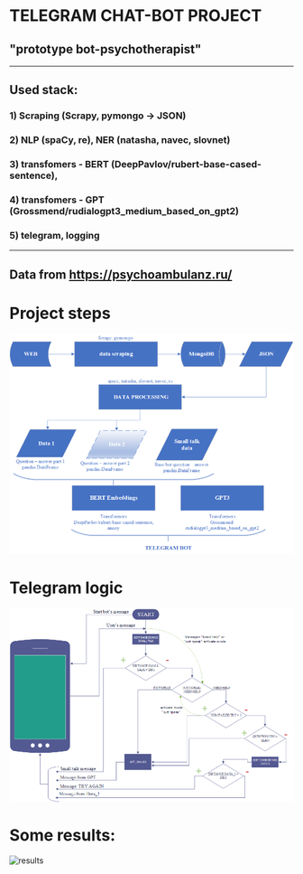 # TELEGRAM CHAT-BOT PROJECT
## "prototype **bot-psychotherapist**"
--------------------------------------
## Used stack: 
### 1) Scraping (Scrapy, pymongo -> JSON)
### 2) NLP (spaCy, re), NER (natasha, navec, slovnet)
### 3) transfomers - BERT (DeepPavlov/rubert-base-cased-sentence),
### 4) transfomers - GPT (Grossmend/rudialogpt3_medium_based_on_gpt2)
### 5) telegram, logging
----------------------------------------------
## Data from  **https://psychoambulanz.ru/**
# Project steps
![process](process.png)
# Telegram logic
![logic](bot_logic.png)
# Some results:
![results](/results)
